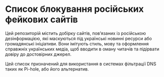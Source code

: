 # Список блокування російських фейкових сайтів

Цей репозиторій містить добірку сайтів, пов’язаних із російською дезінформацією, які маскуються під українські новинні ресурси або громадянські ініціативи. Вони імітують стиль, мову та оформлення справжніх українських медіа, щоб вводити в оману читачів та підірвати довіру до достовірних джерел.

Цей список призначений для використання в системах фільтрації DNS таких як Pi-hole, або його альтернатив.
